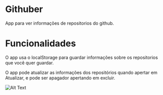 # Githuber
App para ver informações de repositorios do github.

# Funcionalidades

O app usa o localStorage para guardar informações sobre os repositorios que você quer guardar.

O app pode atualizar as informações dos repositórios quando apertar em Atualizar, e pode ser apagador apertando em excluir.

![Alt Text](./assets/Update.gif)
